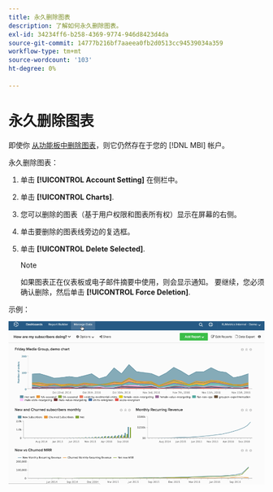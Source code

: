 ```yaml
---
title: 永久删除图表
description: 了解如何永久删除图表。
exl-id: 34234ff6-b258-4369-9774-946d8423d4da
source-git-commit: 14777b216bf7aaeea0fb2d0513cc94539034a359
workflow-type: tm+mt
source-wordcount: '103'
ht-degree: 0%

---
```


# 永久删除图表

即使你 [从功能板中删除图表](../../data-user/dashboards/remove-charts-dashboard.md)，则它仍然存在于您的 [!DNL MBI] 帐户。

永久删除图表：

1. 单击 **[!UICONTROL Account Setting]** 在侧栏中。

1. 单击 **[!UICONTROL Charts]**.

1. 您可以删除的图表（基于用户权限和图表所有权）显示在屏幕的右侧。

1. 单击要删除的图表线旁边的复选框。

1. 单击 **[!UICONTROL Delete Selected]**.

   >[!NOTE]
   >
   >如果图表正在仪表板或电子邮件摘要中使用，则会显示通知。 要继续，您必须确认删除，然后单击 **[!UICONTROL Force Deletion]**.

示例：

![删除图表](../../assets/deletechart.gif)<!--{: width="630" height="402"}-->
